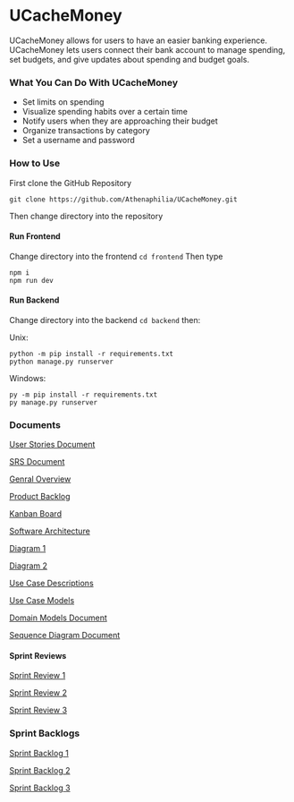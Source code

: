 
# UCacheMoney
UCacheMoney allows for users to have an easier banking experience. UCacheMoney lets users connect their bank account to manage spending, set budgets, and give updates about spending and budget goals.

### What You Can Do With UCacheMoney
 - Set limits on spending
 - Visualize spending habits over a certain time
 - Notify users when they are approaching their budget 
 - Organize transactions by category 
 - Set a username and password
### How to Use
First clone the GitHub Repository
```
git clone https://github.com/Athenaphilia/UCacheMoney.git
```
Then change directory into the repository

#### Run Frontend

Change directory into the frontend `cd frontend`
Then type 
```
npm i
npm run dev
```

#### Run Backend

Change directory into the backend `cd backend` then:

Unix:
```
python -m pip install -r requirements.txt
python manage.py runserver
```
Windows:
```
py -m pip install -r requirements.txt
py manage.py runserver
```

### Documents

[User Stories Document](https://docs.google.com/document/d/1NxMeZiN6YVAqbtXbeFMkOdoJihsm9GbF6HwnRRQbW4o/edit?usp=sharing)

[SRS Document](https://docs.google.com/document/d/14fgQ0AwsQVTAxBBHwCJlFB6ag8yT-BruFjg6DEkIlVU/edit?usp=sharing)

[Genral Overview](https://docs.google.com/document/d/1LzCNA0ghvf35a_ousWIhqGxSMrdQHxF9qWZdXXDsp2A/edit?usp=sharing)

[Product Backlog](https://docs.google.com/spreadsheets/d/1B0ROaNWCcYXQJFtDmBq3dkEd729iXnHrc0MA3zfctGY/edit?usp=sharing)

[Kanban Board](https://ucachemoney.atlassian.net/jira/software/projects/UC/boards/1)

[Software Architecture](https://docs.google.com/document/d/1kkVievL4w0thyH3v6MvUu1tNmIfev0xK9xj8Farmq9g/edit?usp=sharing)

[Diagram 1](https://docs.google.com/drawings/d/1PjRRNEtDnzv8zqqUp-U67hSeJL0HGEgmZKyguk2Ewj4/edit?usp=sharing)

[Diagram 2](https://docs.google.com/drawings/d/1bUWcaJPXKHvPZfrCoygyHk-w5gOwBFlfu9fcUmdJ7JU/edit?usp=sharing)

[Use Case Descriptions](https://docs.google.com/document/d/1mJuGIL1OaP2xNTJvX3snzgPoisSpK0HQskqPQ04nJP4/edit?usp=sharing)

[Use Case Models](https://docs.google.com/spreadsheets/d/1r7Wg-WxPTgJbKkrACLDuenPo2CIMZU7mQ8romB3dwV8/edit?usp=sharing)

[Domain Models Document](https://docs.google.com/document/d/1PtCjGkK69H1xE3ymrIIweRMRuiXzd1zxuI6dl_Uqj_w/edit)

[Sequence Diagram Document](https://docs.google.com/document/d/1yEh9zV-HIeAe3J5q3g-41aKqhrKk-SvqcYPNLY2LuTc/edit)

#### Sprint Reviews

[Sprint Review 1](https://docs.google.com/document/d/1S-Inb7vUO44_-xs_tV-LM6QJpmTzbaJD1HKaGt4Isag/edit?usp=sharing)

[Sprint Review 2](https://docs.google.com/document/d/1L69Nvk2YkJ5vmZ2vh3craQO-hxdCcXN3SRD8E6UTM0c/edit?usp=sharing)

[Sprint Review 3](https://docs.google.com/document/d/1Yx03uRsbZC9cNapA1ytxfPZ0w0sQEycc7BFE5HC1Hu8/edit)

### Sprint Backlogs

[Sprint Backlog 1](https://docs.google.com/spreadsheets/d/1_QNFerLnTcCecnEUlYT12kWTd5SogQ1OaE1KwEgU-v4/edit?usp=sharing)

[Sprint Backlog 2](https://docs.google.com/spreadsheets/d/1j1Nj3C-z1elPOffaTx_IdnYfya_O6-yKDZMX0aXQaB4/edit?usp=sharing)

[Sprint Backlog 3](https://docs.google.com/spreadsheets/d/1nA4btEHtsjy2wWIYY3zcfa8iY4hvj9c6e-8MBWxqEFg/edit?usp=sharing)
